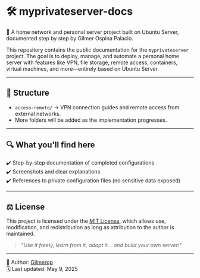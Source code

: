 # 🛠️ myprivateserver-docs

📌 A home network and personal server project built on Ubuntu Server, documented step by step by Gilmer Ospina Palacio.

This repository contains the public documentation for the `myprivateserver` project. The goal is to deploy, manage, and automate a personal home server with features like VPN, file storage, remote access, containers, virtual machines, and more—entirely based on Ubuntu Server.

---

## 📂 Structure

- `acceso-remoto/` → VPN connection guides and remote access from external networks.
- More folders will be added as the implementation progresses.

---

## 🔍 What you'll find here

✔️ Step-by-step documentation of completed configurations  
✔️ Screenshots and clear explanations  
✔️ References to private configuration files (no sensitive data exposed)

---

## ⚖️ License

This project is licensed under the [MIT License](LICENSE), which allows use, modification, and redistribution as long as attribution to the author is maintained.  
> _"Use it freely, learn from it, adapt it... and build your own server!"_

---

👤 Author: [Gilmerop](https://github.com/Gilmerop)  
🗓️ Last updated: May 9, 2025
